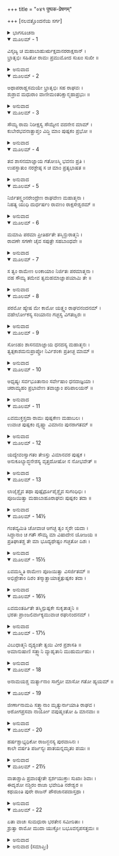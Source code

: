 +++
title = "०४१ पुष्पक-प्रेषणम्"

+++
[ನಲವತ್ತೊಂದನೆಯ ಸರ್ಗ]



<details><summary>ಭಾಗಸೂಚನಾ</summary>

ಕುಬೇರನ ಆಜ್ಞೆಯಂತೆ ಪುಷ್ಪಕ ವಿಮಾನದ ಆಗಮನ, ಶ್ರೀರಾಮನಿಂದ ಪೂಜಿಸಲ್ಪಟ್ಟ ವಿಮಾನದ ನಿರ್ಗಮನ, ಭರತನಿಂದ ಶ್ರೀರಾಮರಾಜ್ಯದ ವರ್ಣನೆ
</details>

<details open><summary>ಮೂಲಮ್ - 1</summary>

ವಿಸೃಜ್ಯ ಚ ಮಹಾಬಾಹುರ್ಋಕ್ಷವಾನರರಾಕ್ಷಸಾನ್ ।  
ಭ್ರಾತೃಭಿಃ ಸಹಿತೋ ರಾಮಃ ಪ್ರಮುಮೋದ ಸುಖಂ ಸುಖೀ ॥
</details>

<details><summary>ಅನುವಾದ</summary>

ಕರಡಿಗಳನ್ನು, ವಾನರರನ್ನು, ರಾಕ್ಷಸರನ್ನು ಬೀಳ್ಕೊಟ್ಟು ಸಹೋದರರೊಂದಿಗೆ ಸುಖಸ್ವರೂಪ ಮಹಾಬಾಹು ಶ್ರೀರಾಮನು ಸುಖ ಮತ್ತು ಆನಂದವಾಗಿ ಅಯೋಧ್ಯೆಯಲ್ಲಿ ಇರತೊಡಗಿದನು.॥1॥
</details>

<details open><summary>ಮೂಲಮ್ - 2</summary>

ಅಥಾಪರಾಹ್ಣಸಮಯೇ ಭ್ರಾತೃಭಿಃ ಸಹ ರಾಘವಃ ।  
ಶುಶ್ರಾವ ಮಧುರಾಂ ವಾಣೀಮಂತರಿಕ್ಷಾನ್ಮಹಾಪ್ರಭುಃ ॥
</details>

<details><summary>ಅನುವಾದ</summary>

ಒಂದು ದಿನ ಅಪರಾಹ್ಣದಲ್ಲಿ ತನ್ನ ಸಹೋದರರೊಂದಿಗೆ ಕುಳಿತಿರುವ ಮಹಾಪ್ರಭು ಶ್ರೀರಘುನಾಥನು ಆಕಾಶದಿಂದ ಈ ಮಧುರ ವಾಣಿ ಕೇಳಿದನು.॥2॥
</details>

<details open><summary>ಮೂಲಮ್ - 3</summary>

ಸೌಮ್ಯ ರಾಮ ನಿರೀಕ್ಷಸ್ವ ಸೌಮ್ಯೇನ ವದನೇನ ಮಾಮ್ ।  
ಕುಬೇರಭವನಾತ್ಪ್ರಾಪ್ತಂ ವಿದ್ಧಿ ಮಾಂ ಪುಷ್ಪಕಂ ಪ್ರಭೋ ॥
</details>

<details><summary>ಅನುವಾದ</summary>

ಸೌಮ್ಯ ಶ್ರೀರಾಮಾ! ನೀನು ನನ್ನ ಕಡೆಗೆ ಸಂತೋಷದಿಂದ ದೃಷ್ಟಿ ಬೀರುವ ಕೃಪೆ ಮಾಡು. ನಾನು ಕುಬೇರನ ಭವನದಿಂದ ಮರಳಿದ ಪುಷ್ಪಕವಿಮಾನವೆಂದು ನಿನಗೆ ತಿಳಿದಿರಬಹುದು.॥3॥
</details>

<details open><summary>ಮೂಲಮ್ - 4</summary>

ತವ ಶಾಸನಮಾಜ್ಞಾಯ ಗತೋಽಸ್ಮಿ ಭವನಂ ಪ್ರತಿ ।  
ಉಪಸ್ಥಾತುಂ ನರಶ್ರೇಷ್ಠ ಸ ಚ ಮಾಂ ಪ್ರತ್ಯಭಾಷತ ॥
</details>

<details><summary>ಅನುವಾದ</summary>

ನರಶ್ರೇಷ್ಠನೇ! ನಿನ್ನ ಅಪ್ಪಣೆಯಂತೆ ನಾನು ಕುಬೇರನ ಸೇವೆಗಾಗಿ ಅವನ ಭವನಕ್ಕೆ ಹೋಗಿದ್ದೆ. ಆದರೆ ಅವನು ನನಗೆ ಹೇಳಿದನು.॥4॥
</details>

<details open><summary>ಮೂಲಮ್ - 5</summary>

ನಿರ್ಜಿತಸ್ತ್ವಂನರೇಂದ್ರೇಣ ರಾಘವೇಣ ಮಹಾತ್ಮನಾ ।  
ನಿಹತ್ಯ ಯುಧಿ ದುರ್ಧರ್ಷಂ ರಾವಣಂ ರಾಕ್ಷಸೇಶ್ವರಮ್ ॥
</details>

<details><summary>ಅನುವಾದ</summary>

ಎಲೈ ವಿಮಾನವೇ! ಮಹಾತ್ಮಾ ಮಹಾರಾಜ ಶ್ರೀರಾಮನು ಯುದ್ಧದಲ್ಲಿ ದುರ್ಧರ್ಷ ರಾಕ್ಷಸರಾಜ ರಾವಣನನ್ನು ವಧಿಸಿ ನಿನ್ನನ್ನು ಗೆದ್ದುಕೊಂಡಿರುವನು.॥5॥
</details>

<details open><summary>ಮೂಲಮ್ - 6</summary>

ಮಮಾಪಿ ಪರಮಾ ಪ್ರೀತಿರ್ಹತೇ ತಸ್ಮಿನ್ದುರಾತ್ಮನಿ ।  
ರಾವಣೇ ಸಗಣೇ ಚೈವ ಸಪುತ್ರೇ ಸಹಬಾಂಧವೇ ॥
</details>

<details><summary>ಅನುವಾದ</summary>

ಪುತ್ರ, ಬಂಧು-ಬಾಂಧವ, ಸೇವಕರೊಂದಿಗೆ ಆ ದುರಾತ್ಮಾ ರಾವಣನು ಹತನಾದ್ದರಿಂದ ನನಗೆ ಬಹಳ ಸಂತೋಷವಾಗಿದೆ.॥6॥
</details>

<details open><summary>ಮೂಲಮ್ - 7</summary>

ಸ ತ್ವಂ ರಾಮೇಣ ಲಂಕಾಯಾಂ ನಿರ್ಜಿತಃ ಪರಮಾತ್ಮನಾ ।  
ವಹ ಸೌಮ್ಯ ತಮೇವ ತ್ವಮಹಮಾಜ್ಞಾಪಯಾಮಿ ತೇ ॥
</details>

<details><summary>ಅನುವಾದ</summary>

ಸೌಮ್ಯ! ಹೀಗೆ ಪರಮಾತ್ಮಾ ಶ್ರೀರಾಮನು ಲಂಕೆಯಲ್ಲಿ ರಾವಣನೊಂದಿಗೆ ನಿನ್ನನ್ನು ಗೆದ್ದುಕೊಂಡಿರುವನು. ಆದ್ದರಿಂದ ನೀನು ಅವನ ಸೇವೆಯಲ್ಲೇ ಇರು ಎಂದು ನಾನು ಆಜ್ಞಾಪಿಸುತ್ತೇನೆ.॥7॥
</details>

<details open><summary>ಮೂಲಮ್ - 8</summary>

ಪರಮೋ ಹ್ಯೇಷ ಮೇ ಕಾಮೋ ಯತ್ತ್ವಂ ರಾಘವನಂದನಮ್ ।  
ವಹೇರ್ಲೋಕಸ್ಯ ಸಂಯಾನಂ ಗಚ್ಛಸ್ವ ವಿಗತಜ್ವರಃ ॥
</details>

<details><summary>ಅನುವಾದ</summary>

ರಘುಕುಲವನ್ನು ಆನಂದಿತಗೊಳಿಸುವ ಶ್ರೀರಾಮನು ಸಂಪೂರ್ಣ ಜಗತ್ತಿನ ಆಶ್ರಯದಾತನಾಗಿದ್ದಾನೆ. ನೀನು ಅವನ ವಾಹನವಾಗಿರು. ಇದು ನನ್ನ ಬಹುದೊಡ್ಡ ಕಾಮನೆಯಾಗಿದೆ. ಅದಕ್ಕಾಗಿ ನೀನು ನಿಶ್ಚಿಂತವಾಗಿ ಹೋಗು.॥8॥
</details>

<details open><summary>ಮೂಲಮ್ - 9</summary>

ಸೋಽಹಂ ಶಾಸನಮಾಜ್ಞಾಯ ಧನದಸ್ಯ ಮಹಾತ್ಮನಃ ।  
ತ್ವತ್ಸಕಾಶಮನುಪ್ರಾಪ್ತೋ ನಿರ್ವಿಶಂಕಃ ಪ್ರತೀಚ್ಛ ಮಾಮ್ ॥
</details>

<details><summary>ಅನುವಾದ</summary>

ಹೀಗೆ ನಾನು ಕುಬೇರನ ಆಜ್ಞೆ ಪಡೆದೇ ನಿನ್ನ ಬಳಿಗೆ ಬಂದಿರುವೆನು. ಆದ್ದರಿಂದ ನೀನು ನನ್ನನ್ನು ನಿಃಶಂಕನಾಗಿ ಸ್ವೀಕರಿಸು.॥9॥
</details>

<details open><summary>ಮೂಲಮ್ - 10</summary>

ಅಧೃಷ್ಯಃ ಸರ್ವಭೂತಾನಾಂ ಸರ್ವೇಷಾಂ ಧನದಾಜ್ಞಯಾ ।  
ಚರಾಮ್ಯಹಂ ಪ್ರಭಾವೇಣ ತವಾಜ್ಞಾಂ ಪರಿಪಾಲಯನ್ ॥
</details>

<details><summary>ಅನುವಾದ</summary>

ನಾನು ಎಲ್ಲ ಪ್ರಾಣಿಗಳಿಗೆ ಅಜೇಯನಾಗಿದ್ದೇನೆ. ಕುಬೇರನ ಆಜ್ಞೆಯಂತೆ ನಾನು ನಿನ್ನ ಆದೇಶವನ್ನು ಪಾಲಿಸುತ್ತಾ, ತನ್ನ ಪ್ರಭಾವದಿಂದ ಸಮಸ್ತ ಲೋಕಗಳಲ್ಲಿ ಸಂಚರಿಸುವೆನು.॥10॥
</details>

<details open><summary>ಮೂಲಮ್ - 11</summary>

ಏವಮುಕ್ತಸ್ತದಾ ರಾಮಃ ಪುಷ್ಪಕೇಣ ಮಹಾಬಲಃ ।  
ಉವಾಚ ಪುಷ್ಪಕಂ ದೃಷ್ಟ್ವಾ ವಿಮಾನಂ ಪುನರಾಗತಮ್ ॥
</details>

<details><summary>ಅನುವಾದ</summary>

ಪುಷ್ಪಕವು ಹೀಗೆ ಹೇಳಿದಾಗ ಮಹಾಬಲಿ ಶ್ರೀರಾಮನು ಆ ವಿಮಾನ ಪುನಃ ಬಂದಿರುವುದನ್ನು ನೋಡಿ ಅದರ ಬಳಿ ಹೇಳಿದನು.॥11॥
</details>

<details open><summary>ಮೂಲಮ್ - 12</summary>

ಯದ್ಯೇವಂಸ್ವಾಗತಂ ತೇಽಸ್ತು ವಿಮಾನವರ ಪುಷ್ಪಕ ।  
ಅನುಕೂಲ್ಯಾದ್ಧನೇಶಸ್ಯ ವೃತ್ತದೋಷೋ ನ ನೋಭವೇತ್ ॥
</details>

<details><summary>ಅನುವಾದ</summary>

ವಿಮಾನರಾಜ ಪುಷ್ಪಕವೇ! ಮಾತು ಹೀಗಿದ್ದರೆ ನಾನು ನಿನ್ನನ್ನು ಸ್ವಾಗತಿಸುತ್ತೇನೆ. ಕುಬೇರನ ಅನುಕೂಲತೆಯಿಂದಾಗಿ ನಮಗೆ ಮೇರೆ ಮೀರಿದ ದೋಷ ತಟ್ಟಲಾರದು.॥12॥
</details>

<details open><summary>ಮೂಲಮ್ - 13</summary>

ಲಾಜೈಶ್ಚೈವ ತಥಾ ಪುಷ್ಪೈರ್ಧೂಪೈಶ್ಚೈವ ಸುಗಂಧಿಭಿಃ ।  
ಪೂಜಯಿತ್ವಾ ಮಹಾಬಾಹೂರಾಘವಃ ಪುಷ್ಪಕಂ ತದಾ ॥
</details>

<details><summary>ಅನುವಾದ</summary>

ಹೀಗೆ ಹೇಳಿ ಮಹಾಬಾಹು ಶ್ರೀರಾಮನು ಅರಳು, ಪುಷ್ಪ, ಧೂಪ, ಚಂದನಾದಿಗಳಿಂದ ಪುಷ್ಪಕವಿಮಾನವನ್ನು ಪೂಜಿಸಿದನು ಹಾಗೂ ಹೇಳಿದನು.॥13॥
</details>

<details open><summary>ಮೂಲಮ್ - 14½</summary>

ಗಂತವ್ಯಮಿತಿ ಚೋವಾಚ ಆಗಚ್ಛ ತ್ವಂ ಸ್ಮರೇ ಯದಾ ।  
ಸಿದ್ಧಾನಾಂ ಚ ಗತೌ ಸೌಮ್ಯ ಮಾ ವಿಷಾದೇನ ಯೋಜಯ ॥  
ಪ್ರತಿಘಾತಶ್ಚ ತೇ ಮಾ ಭೂದ್ಯಥೇಷ್ಟಂ ಗಚ್ಛತೋ ದಿಶಃ ।
</details>

<details><summary>ಅನುವಾದ</summary>

ಈಗ ನೀನು ಹೊರಟು ಹೋಗು, ನಾನು ಸ್ಮರಿಸಿದಾಗ ಬಂದು ಬಿಡು. ಆಕಾಶದಲ್ಲಿ ಇರುತ್ತಾ, ನಿನಗೆ ನನ್ನ ವಿಯೋಗದ ದುಃಖವಾಗಬಾರದು. (ಸಮಯ ಬಂದಾಗ ನಿನ್ನನ್ನು ಉಪಯೋಗಿಸುವೆನು.) ಸ್ವೇಚ್ಛೆಯಿಂದ ಸಮಸ್ತ ದಿಕ್ಕುಗಳಿಗೆ ಹೋಗುವಾಗ ಎಲ್ಲಿಯೂ ಢಿಕ್ಕಿ ಹೊಡೆಯದಿರಲಿ, ಅಥವಾ ನಿನ್ನ ಗತಿ ಕುಂಠಿತವಾಗದಿರಲಿ.॥14½॥
</details>

<details open><summary>ಮೂಲಮ್ - 15½</summary>

ಏವಮಸ್ತ್ವಿತಿ ರಾಮೇಣ ಪೂಜಯಿತ್ವಾ ವಿಸರ್ಜಿತಮ್ ॥  
ಅಭಿಪ್ರೇತಾಂ ದಿಶಂ ತಸ್ಮಾತ್ಪ್ರಾಯಾತ್ತತ್ಪುಷ್ಪಕಂ ತದಾ ।
</details>

<details><summary>ಅನುವಾದ</summary>

ಪುಷ್ಪಕವು  ಹಾಗೆಯೇ ಆಗಲಿ ಎಂದು ಹೇಳಿ ಅವನ ಆಜ್ಞೆಯನ್ನು ಶಿರಸಾವಹಿಸಿಕೊಂಡನು. ಹೀಗೆ ಶ್ರೀರಾಮ ಅದನ್ನು ಪೂಜಿಸಿ ಹೋಗಲು ಅಪ್ಪಣೆ ಮಾಡಿದಾಗ ಆ ಪುಷ್ಪಕವು ತನಗೆ ಬೇಕಾದಲ್ಲಿಗೆ ಹೊರಟುಹೋಯಿತು.॥15½॥
</details>

<details open><summary>ಮೂಲಮ್ - 16½</summary>

ಏವಮಂತರ್ಹಿತೇ ತಸ್ಮಿನ್ಪುಷ್ಪಕೇ ಸುಕೃತಾತ್ಮನಿ ॥  
ಭರತಃ ಪ್ರಾಂಜಲಿರ್ವಾಕ್ಯಮುವಾಚ ರಘುನಂದನಮ್ ।
</details>

<details><summary>ಅನುವಾದ</summary>

ಹೀಗೆ ಪುಣ್ಯಮಯ ಪುಷ್ಪಕವಿಮಾನವು ಅದೃಶ್ಯವಾದಾಗ ಭರತನು ಕೈಮುಗಿದುಕೊಂಡು ಶ್ರೀರಘುನಾಥನಲ್ಲಿ ಇಂತೆಂದನು.॥16½॥
</details>

<details open><summary>ಮೂಲಮ್ - 17½</summary>

ವಿಬುಧಾತ್ಮನಿ ದೃಶ್ಯಂತೇ ತ್ವಯಿ ವೀರ ಪ್ರಶಾಸತಿ ॥  
ಅಮಾನುಷಾಣಿ ಸತ್ತ್ವಾನಿ ವ್ಯಾಹೃತಾನಿ ಮುಹುರ್ಮುಹುಃ ।
</details>

<details><summary>ಅನುವಾದ</summary>

ವೀರವರನೇ! ನೀನು ದೇವಸ್ವರೂಪನಾಗಿರುವೆ. ಇದರಿಂದ ನಿನ್ನ ಶಾಸನ ಕಾಲದಲ್ಲಿ ಮನುಷ್ಯೇತರ ಪ್ರಾಣಿಗಳೂ ಕೂಡ ಪದೇ-ಪದೇ ಮನುಷ್ಯರಂತೆ ಸಂಭಾಷಣ ಮಾಡುವುದು ಕಂಡುಬರುತ್ತದೆ.॥17½॥
</details>

<details open><summary>ಮೂಲಮ್ - 18</summary>

ಅನಾಮಯಶ್ಚ ಮರ್ತ್ಯಾನಾಂ ಸಾಗ್ರೋ ಮಾಸೋ ಗತೋ ಹ್ಯಯಮ್ ॥
</details>

<details open><summary>ಮೂಲಮ್ - 19</summary>

ಜೀರ್ಣಾನಾಮಪಿ ಸತ್ತ್ವಾನಾಂ ಮೃತ್ಯುರ್ನಾಯಾತಿ ರಾಘವ ।  
ಅರೋಗಪ್ರಸವಾ ನಾರ್ಯೋ ವಪುಷ್ಮಂತೋ ಹಿ ಮಾನವಾಃ ॥
</details>

<details><summary>ಅನುವಾದ</summary>

ರಾಘವ! ನೀನು ಪಟ್ಟಾಭಿಷಿಕ್ತನಾಗಿ ಒಂದು ತಿಂಗಳಿಗಿಂತ ಹೆಚ್ಚಾಯಿತು ಅಂದಿನಿಂದ ಎಲ್ಲ ಜನರು ನಿರೋಗಿಯಾಗಿದ್ದಾರೆ. ಮುದಿಪ್ರಾಣಿಯ ಬಳಿಯೂ ಮೃತ್ಯು ಸುಳಿಯುವುದಿಲ್ಲ. ಸ್ತ್ರೀಯರು ಕಷ್ಟವಿಲ್ಲದೆ ಮಕ್ಕಳನ್ನು ಹಡೆಯುತ್ತಾರೆ. ಎಲ್ಲ ಮನುಷ್ಯರು ಹೃಷ್ಟ-ಪುಷ್ಟರಾಗಿ ಕಂಡುಬರುತ್ತಾರೆ.॥18-19॥
</details>

<details open><summary>ಮೂಲಮ್ - 20</summary>

ಹರ್ಷಶ್ಚಾಭ್ಯಧಿಕೋ ರಾಜನ್ಜನಸ್ಯ ಪುರವಾಸಿನಃ ।  
ಕಾಲೇ ವರ್ಷತಿ ಪರ್ಜನ್ಯಃ ಪಾತಯನ್ನಮೃತಂ ಪಯಃ ॥
</details>

<details><summary>ಅನುವಾದ</summary>

ರಾಜನೇ! ಪ್ರಜಾಜನರಲ್ಲಿ ಹರ್ಷ ಹೆಚ್ಚಾಗಿದೆ. ಮೇಘಗಳು ಅಮೃತದಂತಹ ನೀರನ್ನು ಸುರಿಸುತ್ತಾ ಸಮಯಕ್ಕೆ ಸರಿಯಾಗಿ ಮಳೆಗರೆಯುತ್ತಿವೆ.॥20॥
</details>

<details open><summary>ಮೂಲಮ್ - 21½</summary>

ವಾತಾಶ್ಚಾಪಿ ಪ್ರವಾಂತ್ಯೇತೇ ಸ್ಪರ್ಶಯುಕ್ತಾಃ ಸುಖಾಃ ಶಿವಾಃ ।  
ಈದೃಶೋ ನಶ್ಚಿರಂ ರಾಜಾ ಭವೇದಿತಿ ನರೇಶ್ವರ ॥  
ಕಥಯಂತಿ ಪುರೇ ರಾಜನ್ ಪೌರಜಾನಪದಾಸ್ತಥಾ ।
</details>

<details><summary>ಅನುವಾದ</summary>

ವಾಯುವು ಶೀತಲ ಮತ್ತು ಸುಖಸ್ಪರ್ಶವಾಗಿ ಬೀಸುತ್ತಿದೆ. ರಾಜನೇ! ನಗರ ಮತ್ತು ರಾಷ್ಟ್ರದ ಜನರು - ನಮಗೆ ಚಿರಕಾಲ ಇಂತಹ ಪ್ರಭಾವೀ ರಾಜನೇ ಇರಲಿ ಎಂದು ಈ ಪುರಿಯಲ್ಲಿ ಹೇಳುತ್ತಾರೆ.॥21½॥
</details>

<details open><summary>ಮೂಲಮ್ - 22</summary>

ಏತಾ ವಾಚಃ ಸುಮಧುರಾ ಭರತೇನ ಸಮೀರಿತಾಃ ।  
ಶ್ರುತ್ವಾ ರಾಮೋ ಮುದಾ ಯುಕ್ತೋ ಬಭೂವನೃಪಸತ್ತಮಃ ॥
</details>

<details><summary>ಅನುವಾದ</summary>

ಭರತನು ಹೇಳಿದ ಇಂತಹ ಸುಮಧುರ ಮಾತನ್ನು ಕೇಳಿ ನೃಪಶ್ರೇಷ್ಠ ಶ್ರೀರಾಮಚಂದ್ರನಿಗೆ ಬಹಳ ಸಂತೋಷವುಂಟಾಯಿತು.॥22॥
</details>

<details><summary>ಅನುವಾದ (ಸಮಾಪ್ತಿಃ)</summary>

ಶ್ರೀವಾಲ್ಮೀಕಿ ವಿರಚಿತ ಆರ್ಷರಾಮಾಯಣ ಆದಿಕಾವ್ಯದ ಉತ್ತರ ಕಾಂಡದಲ್ಲಿ ನಲವತ್ತೊಂದನೆಯ ಸರ್ಗ ಪೂರ್ಣವಾಯಿತು. ॥41॥
</details>
